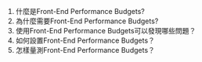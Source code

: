 

1. 什麼是Front-End Performance Budgets? 
2. 為什麼需要Front-End Performance Budgets? 
3. 使用Front-End Performance Budgets可以發現哪些問題？ 
4. 如何設置Front-End Performance Budgets？ 
5. 怎樣量測Front-End Performance Budgets？
